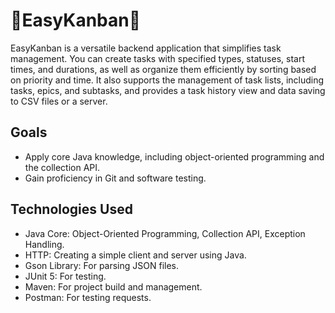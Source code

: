 # 📝EasyKanban📝
EasyKanban is a versatile backend application that simplifies task management. You can create tasks with specified types, statuses, start times, and durations, as well as organize them efficiently by sorting based on priority and time. It also supports the management of task lists, including tasks, epics, and subtasks, and provides a task history view and data saving to CSV files or a server.

## Goals
- Apply core Java knowledge, including object-oriented programming and the collection API.
- Gain proficiency in Git and software testing.
## Technologies Used
- Java Core: Object-Oriented Programming, Collection API, Exception Handling.
- HTTP: Creating a simple client and server using Java.
- Gson Library: For parsing JSON files.
- JUnit 5: For testing.
- Maven: For project build and management.
- Postman: For testing requests.

